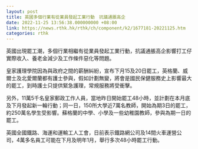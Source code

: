 ```yaml
---
layout: post
title: 英國多個行業有從業員發起工業行動　抗議通脹高企
date: 2022-11-25 13:56:38.000000000 +08:00
link: https://news.rthk.hk/rthk/ch/component/k2/1677181-20221125.htm
categories: rthk
---
```


英國出現罷工潮，多個行業相繼有從業員發起工業行動，抗議通脹高企影響打工仔實際收入、養老金減少及工作條件惡化等問題。

皇家護理學院因為與政府之間的薪酬糾紛，宣布下月15及20日罷工，英格蘭、威爾士及北愛爾蘭都有護士參與，假如計劃無變，將會是國民保健服務史上影響最大的罷工，到時護士只提供緊急護理，常規服務將受衝擊。

另外，11萬5千名皇家郵政工作人員，當地昨日開始罷工48小時，並計劃在本月底及下月發起新一輪行動；同一日，150所大學近7萬名教師，開始為期3日的罷工，約250萬名學生受影響。蘇格蘭的中學、小學及一些幼稚園教師，參與為期一日的罷工。

英國全國鐵路、海運和運輸工人工會，日前表示鐵路網公司及14間火車運營公司，4萬多名員工可能在下月及明年1月，舉行多次48小時罷工行動。
